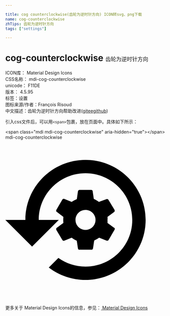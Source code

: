 ```yaml
---

title: cog counterclockwise(齿轮为逆时针方向) ICON转svg、png下载
name: cog-counterclockwise
zhTips: 齿轮为逆时针方向
tags: ["settings"]

---
```


# cog-counterclockwise  <small style="font-size: 60%;font-weight: 100">齿轮为逆时针方向</small>


<div class="detail-page">
<p>
<span>
ICON库：
<span class="badge-secondary badge">Material Design Icons</span> 
</span>
<br/>
<span>
CSS名称：
<span class="badge-secondary badge">mdi-cog-counterclockwise</span> 
</span>
<br/>
<span>
unicode：
<span class="badge-secondary badge">F11DE</span> 
<copy-btn content='F11DE' btn-title=""></copy-btn>
<copy-btn :content='String.fromCodePoint(parseInt("F11DE", 16))' btn-title="复制U"></copy-btn>
</span>
<br/>
<span>
版本：
<span class="badge-secondary badge">4.5.95</span> 
</span><br/><span>标签：<span class="badge-light badge"><router-link to="/tags/settings.html">设置</router-link></span></span>
<br/>
<span>图标来源/作者：<span class="badge-light badge">François Risoud</span></span> 
<br/>
<span class="zh-detail">中文描述：<span class="badge-primary badge">齿轮为逆时针方向</span><span class="help-link"><span>帮助改进</span>(<a href="https://gitee.com/liuwave/icon-helper/edit/master/json/material/cog-counterclockwise.json" target="_blank" rel="noopener noreferrer">gitee</a><a href="https://github.com/liuwave/icon-helper/edit/master/json/material/cog-counterclockwise.json" target="_blank" rel="noopener noreferrer">github</a></span>)</span><br/>
</p>
</div>
<div class="alert alert-dark">
  <i class="mdi mdi-cog-counterclockwise mdi-48px"></i>
  <i class="mdi mdi-cog-counterclockwise mdi-36px"></i>
  <i class="mdi mdi-cog-counterclockwise mdi-24px"></i>
  <i class="mdi mdi-cog-counterclockwise mdi-18px"></i>
</div>
<div>
  <p>引入css文件后，可以用<code>&lt;span&gt;</code>包裹，放在页面中。具体如下所示：    
  </p>
  <div class="alert alert-primary" style="font-size: 14px">
    &lt;span class="mdi mdi-cog-counterclockwise" aria-hidden="true"&gt;&lt;/span&gt;
    <copy-btn content='<span class="mdi mdi-cog-counterclockwise" aria-hidden="true"></span>'></copy-btn>
  </div>
  <div class="alert alert-secondary">
    <i class="mdi mdi-cog-counterclockwise"
    style="font-size: 24px"
    aria-hidden="true"></i> mdi-cog-counterclockwise
    <copy-btn content="mdi-cog-counterclockwise" btn-title="复制图标名称"></copy-btn>
  </div>
</div>
<div id="svg" class="svg-wrap">
<svg xmlns="http://www.w3.org/2000/svg" viewBox="0 0 24 24"><path d="M12 3C7.03 3 3 7.03 3 12H0L4 16L8 12H5C5 8.13 8.13 5 12 5S19 8.13 19 12 15.87 19 12 19C10.55 19 9.13 18.54 7.94 17.7L6.5 19.14C8.08 20.34 10 21 12 21C16.97 21 21 16.97 21 12S16.97 3 12 3M16.29 13.19L15.29 12.45C15.3 12.3 15.3 12.15 15.29 12C15.31 11.85 15.31 11.7 15.29 11.55L16.29 10.81C16.37 10.74 16.4 10.62 16.35 10.5L15.44 9C15.39 8.89 15.26 8.84 15.15 8.88L14 9.3C13.77 9.12 13.5 8.97 13.24 8.85L13.07 7.67C13.05 7.57 12.96 7.5 12.86 7.5H11.1C11 7.5 10.89 7.58 10.87 7.69L10.7 8.88C10.43 9 10.17 9.13 9.93 9.3L8.81 8.85C8.71 8.81 8.59 8.85 8.53 8.95L7.63 10.5C7.58 10.61 7.6 10.72 7.69 10.79L8.69 11.55C8.66 11.85 8.66 12.15 8.69 12.45L7.69 13.19C7.61 13.26 7.58 13.38 7.63 13.5L8.53 15C8.58 15.11 8.7 15.16 8.81 15.12L9.93 14.67C10.16 14.85 10.42 15 10.69 15.12L10.87 16.3C10.89 16.41 11 16.5 11.1 16.47H12.9C13 16.47 13.11 16.39 13.12 16.28L13.3 15.09C13.56 14.97 13.81 14.83 14.05 14.67L15.18 15.12C15.28 15.12 15.4 15.12 15.46 15L16.36 13.45C16.41 13.35 16.38 13.23 16.29 13.16M12 13.5C11.17 13.5 10.5 12.83 10.5 12S11.17 10.5 12 10.5 13.5 11.17 13.5 12C13.5 12.82 12.84 13.5 12 13.5H12" /></svg>
</div>
<detail full-name='mdi-cog-counterclockwise'></detail>
    
<div><p>更多关于 Material Design Icons的信息，参见：<a target="_blank" href="https://iconhelper.cn/material.html"> Material Design Icons</a>
</p></div>
